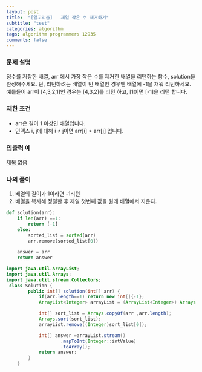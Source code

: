 ```yaml
---
layout: post
title:  "[알고리즘]   제일 작은 수 제거하기"
subtitle: "test"
categories: algorithm
tags: algorithm programmers 12935
comments: false
---
```

### **문제 설명**

정수를 저장한 배열, arr 에서 가장 작은 수를 제거한 배열을 리턴하는 함수, solution을 완성해주세요. 단, 리턴하려는 배열이 빈 배열인 경우엔 배열에 -1을 채워 리턴하세요. 예를들어 arr이 [4,3,2,1]인 경우는 [4,3,2]를 리턴 하고, [10]면 [-1]을 리턴 합니다.

### 제한 조건

- arr은 길이 1 이상인 배열입니다.
- 인덱스 i, j에 대해 i ≠ j이면 arr[i] ≠ arr[j] 입니다.

### 입출력 예

[제목 없음](https://www.notion.so/ac4e3310a5cb4adcb0f612968258259b)

### 나의 풀이

1. 배열의 길이가 1이라면 -1리턴
2. 배열을 복사해 정렬한 후 제일 첫번째 값을 원래 배열에서 지운다.

```python
def solution(arr):
    if len(arr) ==1:
        return [-1]
    else:
        sorted_list = sorted(arr)
        arr.remove(sorted_list[0])
        
    answer = arr
    return answer
```

```java
import java.util.ArrayList;
import java.util.Arrays;
import java.util.stream.Collectors;
 class Solution {
        public int[] solution(int[] arr) {
            if(arr.length==1) return new int[]{-1};
            ArrayList<Integer> arrayList = (ArrayList<Integer>) Arrays.stream(arr).boxed().collect(Collectors.toList());

            int[] sort_list = Arrays.copyOf(arr ,arr.length);
            Arrays.sort(sort_list);
            arrayList.remove((Integer)sort_list[0]);

            int[] answer =arrayList.stream()
                    .mapToInt(Integer::intValue)
                    .toArray();
            return answer;
        }
    }
```